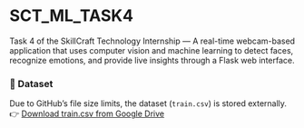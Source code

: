 # SCT_ML_TASK4
Task 4 of the SkillCraft Technology Internship — A real-time webcam-based application that uses computer vision and machine learning to detect faces, recognize emotions, and provide live insights through a Flask web interface.
### 📂 Dataset
Due to GitHub’s file size limits, the dataset (`train.csv`) is stored externally.  
👉 [Download train.csv from Google Drive](https://drive.google.com/file/d/19o46bqQkH73F-syH6-ZphAV1X1-96D40/view?usp=drive_link)

